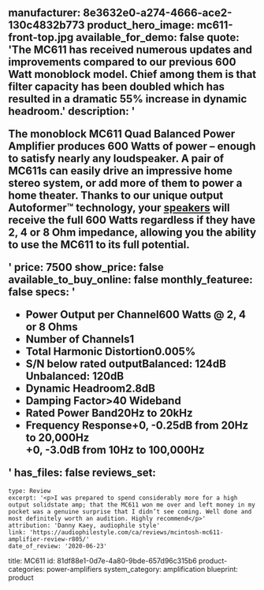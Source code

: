manufacturer: 8e3632e0-a274-4666-ace2-130c4832b773
product_hero_image: mc611-front-top.jpg
available_for_demo: false
quote: 'The MC611 has received numerous updates and improvements compared to our previous 600 Watt monoblock model. Chief among them is that filter capacity has been doubled which has resulted in a dramatic 55% increase in dynamic headroom.'
description: '<p>The monoblock MC611 Quad Balanced Power Amplifier produces 600 Watts of power – enough to satisfy nearly any loudspeaker. A pair of MC611s can easily drive an impressive home stereo system, or add more of them to power a home theater. Thanks to our unique output Autoformer™ technology, your&nbsp;<a href="https://www.mcintoshlabs.com/products/speakers">speakers</a>&nbsp;will receive the full 600 Watts regardless if they have 2, 4 or 8 Ohm impedance, allowing you the ability to use the MC611 to its full potential.</p>'
price: 7500
show_price: false
available_to_buy_online: false
monthly_featuree: false
specs: '<ul><li>Power Output per Channel600 Watts @ 2, 4 or 8 Ohms</li><li>Number of Channels1</li><li>Total Harmonic Distortion0.005%</li><li>S/N below rated outputBalanced: 124dB<br>Unbalanced: 120dB</li><li>Dynamic Headroom2.8dB</li><li>Damping Factor&gt;40 Wideband</li><li>Rated Power Band20Hz to 20kHz</li><li>Frequency Response+0, -0.25dB from 20Hz to 20,000Hz<br>+0, -3.0dB from 10Hz to 100,000Hz</li></ul>'
has_files: false
reviews_set:
  -
    type: Review
    excerpt: '<p>I was prepared to spend considerably more for a high output solidstate amp; that the MC611 won me over and left money in my pocket was a genuine surprise that I didn’t see coming. Well done and most definitely worth an audition. Highly recommend</p>'
    attribution: 'Danny Kaey, audiophile style'
    link: 'https://audiophilestyle.com/ca/reviews/mcintosh-mc611-amplifier-review-r805/'
    date_of_review: '2020-06-23'
title: MC611
id: 81df88e1-0d7e-4a80-9bde-657d96c315b6
product-categories: power-amplifiers
system_category: amplification
blueprint: product

